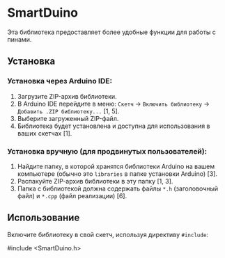 # SmartDuino
Эта библиотека предоставляет более удобные функции для работы с пинами.

## Установка

### Установка через Arduino IDE:

1.  Загрузите ZIP-архив библиотеки.
2.  В Arduino IDE перейдите в меню:  `Скетч` -> `Включить библиотеку` -> `Добавить .ZIP библиотеку...` [1, 5].
3.  Выберите загруженный ZIP-файл.
4.  Библиотека будет установлена и доступна для использования в ваших скетчах [1].

### Установка вручную (для продвинутых пользователей):

1.  Найдите папку, в которой хранятся библиотеки Arduino на вашем компьютере (обычно это `libraries` в папке установки Arduino) [3].
2.  Распакуйте ZIP-архив библиотеки в эту папку [1, 3].
3.  Папка с библиотекой должна содержать файлы `*.h` (заголовочный файл) и `*.cpp` (файл реализации) [6].

## Использование

Включите библиотеку в свой скетч, используя директиву `#include`:

#include <SmartDuino.h>